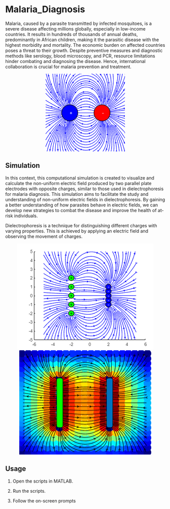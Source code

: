 # Malaria_Diagnosis

Malaria, caused by a parasite transmitted by infected mosquitoes, is a severe disease affecting millions globally, especially in low-income countries. It results in hundreds of thousands of annual deaths, predominantly in African children, making it the parasitic disease with the highest morbidity and mortality. The economic burden on affected countries poses a threat to their growth. Despite preventive measures and diagnostic methods like serology, blood microscopy, and PCR, resource limitations hinder combating and diagnosing the disease. Hence, international collaboration is crucial for malaria prevention and treatment.

<p align="center">
  <img src="simulation.png" alt="Simualacion"/>
</p>


## Simulation
In this context, this computational simulation is created to visualize and calculate the non-uniform electric field produced by two parallel plate electrodes with opposite charges, similar to those used in dielectrophoresis for malaria diagnosis. This simulation aims to facilitate the study and understanding of non-uniform electric fields in dielectrophoresis. By gaining a better understanding of how parasites behave in electric fields, we can develop new strategies to combat the disease and improve the health of at-risk individuals.


Dielectrophoresis is a technique for distinguishing different charges with varying properties. This is achieved by applying an electric field and observing the movement of charges.
<p align="center">
  <img src="simulation_2.png" alt="Simualacion"/>
  <img src="Placa.png" alt="Simualacion"/>
</p>


## Usage

1. Open the scripts in MATLAB.

2. Run the scripts.

3. Follow the on-screen prompts
